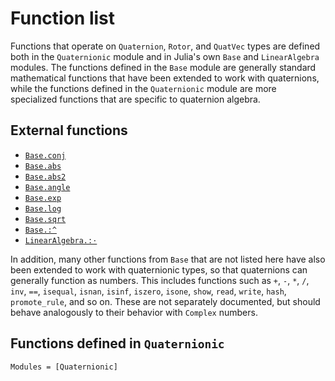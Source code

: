 # Function list

Functions that operate on `Quaternion`, `Rotor`, and `QuatVec` types
are defined both in the `Quaternionic` module and in Julia's own
`Base` and `LinearAlgebra` modules.  The functions defined in the
`Base` module are generally standard mathematical functions that have
been extended to work with quaternions, while the functions defined in
the `Quaternionic` module are more specialized functions that are
specific to quaternion algebra.

## External functions

  * [`Base.conj`](@ref)
  * [`Base.abs`](@ref)
  * [`Base.abs2`](@ref)
  * [`Base.angle`](@ref)
  * [`Base.exp`](@ref)
  * [`Base.log`](@ref)
  * [`Base.sqrt`](@ref)
  * [`Base.:^`](@ref)
  * [`LinearAlgebra.:⋅`](@ref)

In addition, many other functions from `Base` that are not listed here
have also been extended to work with quaternionic types, so that
quaternions can generally function as numbers.  This includes
functions such as `+`, `-`, `*`, `/`, `inv`, `==`, `isequal`, `isnan`,
`isinf`, `iszero`, `isone`, `show`, `read`, `write`, `hash`,
`promote_rule`, and so on.  These are not separately documented, but
should behave analogously to their behavior with `Complex` numbers.

## Functions defined in `Quaternionic`

```@index
Modules = [Quaternionic]
```
